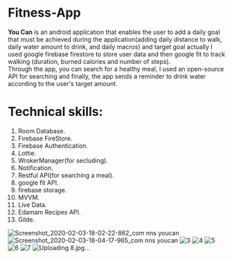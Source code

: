 # Fitness-App
<b>You Can</b> is an android application that enables the user to add a daily goal that must be achieved during the application(adding daily distance to walk, daily water amount to drink, and daily macros) and target goal actually I used google firebase firestore to store user 
data and then google fit to track walking (duration, burned calories and number of steps).  
Through the app, you can search for a healthy meal, I used an open-source API for searching and finally, the app sends a reminder to drink water according to the user's target amount.

# Technical skills:

1. Room Database.
2. Firebase FireStore.
3. Firebase Authentication.
4. Lottie.
5. WrokerManager(for secluding).
6. Notification.
7. Restful API(for searching a meal).
8. google fit API.
9. firebase storage.
10. MVVM.
11. Live Data.
12. Edamam Recipes API.
13. Gilde.

![Screenshot_2020-02-03-18-02-22-862_com nns youcan](https://user-images.githubusercontent.com/56439567/179028624-3b9e9256-8d0d-4deb-81da-2328b14fed67.jpg)
![Screenshot_2020-02-03-18-04-17-965_com nns youcan](https://user-images.githubusercontent.com/56439567/179028684-3669ebac-47e7-4082-b12b-aff9749f2111.jpg)
![3](https://user-images.githubusercontent.com/56439567/179028798-96c50b8c-9531-466c-9eb6-f9f0e3cbcfa9.jpg)
![4](https://user-images.githubusercontent.com/56439567/179028804-3133a485-a74d-4b42-9cf4-8c7455b7f862.jpg)
![5](https://user-images.githubusercontent.com/56439567/179028914-460cd93d-2e62-411c-864c-fb255c57f293.jpg)
![6](https://user-images.githubusercontent.com/56439567/179028924-c3ec11b0-74fe-42fa-8b0f-0c0afe0af73e.jpg)
![7](https://user-images.githubusercontent.com/56439567/179028933-16537bfc-bafb-4131-ab43-f0b52da41b9f.jpg)
![Uploading 8.jpg…]()
